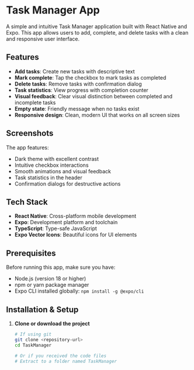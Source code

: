 # Task Manager App

A simple and intuitive Task Manager application built with React Native and Expo. This app allows users to add, complete, and delete tasks with a clean and responsive user interface.

## Features

- **Add tasks**: Create new tasks with descriptive text
- **Mark complete**: Tap the checkbox to mark tasks as completed
- **Delete tasks**: Remove tasks with confirmation dialog
- **Task statistics**: View progress with completion counter
- **Visual feedback**: Clear visual distinction between completed and incomplete tasks
- **Empty state**: Friendly message when no tasks exist
- **Responsive design**: Clean, modern UI that works on all screen sizes

## Screenshots

The app features:
- Dark theme with excellent contrast
- Intuitive checkbox interactions
- Smooth animations and visual feedback
- Task statistics in the header
- Confirmation dialogs for destructive actions

## Tech Stack

- **React Native**: Cross-platform mobile development
- **Expo**: Development platform and toolchain
- **TypeScript**: Type-safe JavaScript
- **Expo Vector Icons**: Beautiful icons for UI elements

## Prerequisites

Before running this app, make sure you have:

- Node.js (version 18 or higher)
- npm or yarn package manager
- Expo CLI installed globally: `npm install -g @expo/cli`

## Installation & Setup

1. **Clone or download the project**
   ```bash
   # If using git
   git clone <repository-url>
   cd TaskManager
   
   # Or if you received the code files
   # Extract to a folder named TaskManager
